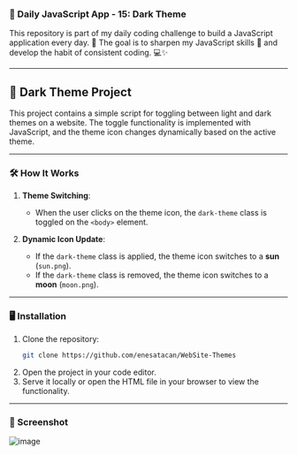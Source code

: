 ### 🚀 Daily JavaScript App - 15: Dark Theme

This repository is part of my daily coding challenge to build a JavaScript application every day. 🌟 The goal is to sharpen my JavaScript skills 🧠 and develop the habit of consistent coding. 💻✨

---

## 🌟 Dark Theme Project

This project contains a simple script for toggling between light and dark themes on a website. The toggle functionality is implemented with JavaScript, and the theme icon changes dynamically based on the active theme.

---

### 🛠 How It Works

1. **Theme Switching**:  
   - When the user clicks on the theme icon, the `dark-theme` class is toggled on the `<body>` element.

2. **Dynamic Icon Update**:  
   - If the `dark-theme` class is applied, the theme icon switches to a **sun** (`sun.png`).  
   - If the `dark-theme` class is removed, the theme icon switches to a **moon** (`moon.png`).

---


### 🖥️ Installation

1. Clone the repository:
   ```bash
   git clone https://github.com/enesatacan/WebSite-Themes
   ```
2. Open the project in your code editor.
3. Serve it locally or open the HTML file in your browser to view the functionality.

---

### 📸 Screenshot

![image](https://github.com/user-attachments/assets/29c4314b-a0b6-45d9-9e13-8b59c028eaee)
